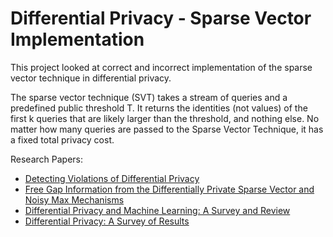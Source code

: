 # Differential Privacy - Sparse Vector Implementation

This project looked at correct and incorrect implementation of the sparse vector technique in differential privacy. 

The sparse vector technique (SVT) takes a stream of queries and a predefined public threshold T. It returns the identities (not values) of the first k queries that are likely larger than the threshold, and nothing else. No matter how many queries are passed to the Sparse Vector Technique, it has a fixed total privacy cost.

Research Papers:
* [Detecting Violations of Differential Privacy](https://arxiv.org/pdf/1805.10277.pdf)
* [Free Gap Information from the Differentially Private Sparse
Vector and Noisy Max Mechanisms](https://arxiv.org/pdf/1904.12773.pdf)
* [Differential Privacy and Machine Learning: A Survey and Review](https://arxiv.org/pdf/1412.7584.pdf?source=post_page---------------------------)
* [Differential Privacy: A Survey of Results](https://link.springer.com/chapter/10.1007/978-3-540-79228-4_1)

